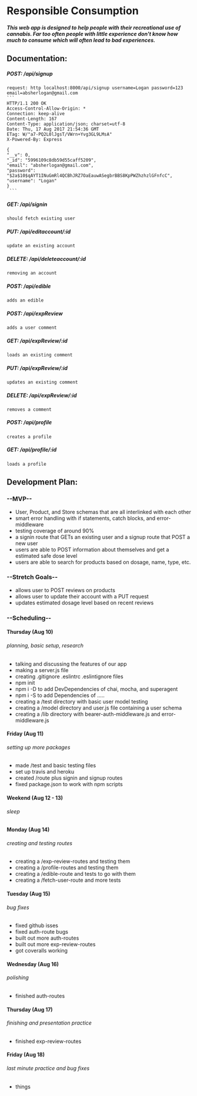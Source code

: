 # **Responsible Consumption**

##### This web app is designed to help people with their recreational use of cannabis. Far too often people with little experience don't know how much to consume which will often lead to bad experiences.

## **Documentation:**
##### POST: /api/signup
    request: http localhost:8000/api/signup username=Logan password=123 email=absherlogan@gmail.com
    ```
    HTTP/1.1 200 OK
    Access-Control-Allow-Origin: *
    Connection: keep-alive
    Content-Length: 167
    Content-Type: application/json; charset=utf-8
    Date: Thu, 17 Aug 2017 21:54:36 GMT
    ETag: W/"a7-PQ2L0lJgsT/VWrn+Yvg3GL9LMsA"
    X-Powered-By: Express
    
    {
    "__v": 0,
    "_id": "5996109c8db59d55caff5209",
    "email": "absherlogan@gmail.com",
    "password": "$2a$10$qAYT1INuGmRl4QCBhJRZ7OaEauwASegbrBBS8KpPWZhzhzlGFnfcC",
    "username": "Logan"
    }
     ```

##### GET: /api/signin
    should fetch existing user

##### PUT: /api/editaccount/:id
    update an existing account

##### DELETE: /api/deleteaccount/:id
    removing an account


##### POST: /api/edible
    adds an edible


##### POST: /api/expReview
    adds a user comment

##### GET: /api/expReview/:id
    loads an existing comment

##### PUT: /api/expReview/:id
    updates an existing comment

##### DELETE: /api/expReview/:id
    removes a comment


##### POST: /api/profile
    creates a profile

##### GET: /api/profile/:id
    loads a profile


## **Development Plan:**
### --MVP--
  * User, Product, and Store schemas that are all interlinked with each other
  * smart error handling with if statements, catch blocks, and error-middleware
  * testing coverage of around 90%
  * a signin route that GETs an existing user and a signup route that POST a new user
  * users are able to POST information about themselves and get a estimated safe dose level
  * users are able to search for products based on dosage, name, type, etc.

### --Stretch Goals--
  * allows user to POST reviews on products
  * allows user to update their account with a PUT request
  * updates estimated dosage level based on recent reviews

### --Scheduling--

#### **Thursday (Aug 10)**
###### planning, basic setup, research
  * talking and discussing the features of our app
  * making a server.js file
  * creating .gitignore .eslintrc .eslintignore files
  * npm init
  * npm i -D to add DevDependencies of chai, mocha, and superagent
  * npm i -S to add Dependencies of .....
  * creating a /test directory with basic user model testing
  * creating a /model directory and user.js file containing a user schema
  * creating a /lib directory with bearer-auth-middleware.js and error-middleware.js

#### **Friday (Aug 11)**
###### setting up more packages
  * made /test and basic testing files
  * set up travis and heroku
  * created /route plus signin and signup routes
  * fixed package.json to work with npm scripts

#### **Weekend (Aug 12 - 13)**
###### sleep

#### **Monday (Aug 14)**
###### creating and testing routes
  * creating a /exp-review-routes and testing them
  * creating a /profile-routes and testing them
  * creating a /edible-route and tests to go with them
  * creating a /fetch-user-route and more tests

#### **Tuesday (Aug 15)**
###### bug fixes
  * fixed github isses
  * fixed auth-route bugs
  * built out more auth-routes
  * built out more exp-review-routes
  * got coveralls working

#### **Wednesday (Aug 16)**
###### polishing
  * finished auth-routes

#### **Thursday (Aug 17)**
###### finishing and presentation practice
  * finished exp-review-routes

#### **Friday (Aug 18)**
###### last minute practice and bug fixes
  * things
